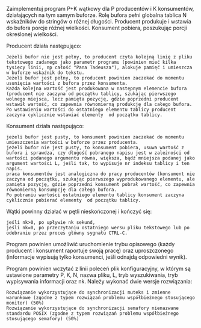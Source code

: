 Zaimplementuj program P+K wątkowy dla P producentów i K konsumentów, działających na tym samym buforze. Rolę bufora pełni globalna tablica N wskaźników do stringów o różnej długości. Producent produkuje i wstawia do bufora porcje różnej wielkości. Konsument pobiera, poszukując porcji określonej wielkości.

Producent działa następująco:

    Jeżeli bufor nie jest pełny, to producent czyta kolejną linię z pliku tekstowego zadanego jako parametr programu (powinien mieć kilka tysięcy linii, np całość "Pana Tadeusza"), alokuje pamięć i umieszcza w buforze wskaźnik do tekstu.
    Jeżeli bufor jest pełny, to producent powinien zaczekać do momentu usunięcia wartości z bufora przez konsumenta.
    Każda kolejna wartość jest produkowana w następnym elemencie bufora (producent nie zaczyna od początku tablicy, szukając pierwszego wolnego miejsca, lecz pamięta pozycję, gdzie poprzedni producent wstawił wartość, co zapewnia równomierną produkcję dla całego bufora.
    Po wstawieniu wartości do ostatniego elementu tablicy producent zaczyna cyklicznie wstawiać elementy  od początku tablicy.

Konsument działa następująco:

    jeżeli bufor jest pusty, to konsument powinien zaczekać do momentu umieszczenia wartości w buforze przez producenta.
    jeżeli bufor nie jest pusty, to konsument pobiera, usuwa wartość z bufora i sprawdza, czy długość pobranego napisu jest w zależności od wartości podanego argumentu równa, większa, bądź mniejsza podanej jako argument wartości L, jeśli tak, to wypisuje nr indeksu tablicy i ten napis.
    praca konsumentów jest analogiczna do pracy producentów (konsument nie zaczyna od początku, szukając pierwszego wyprodukowanego elementu, ale pamięta pozycję, gdzie poprzedni konsument pobrał wartość, co zapewnia równomierną konsumpcję dla całego bufora.
    Po pobraniu wartości ostatniego elementu tablicy konsument zaczyna cyklicznie pobierać elementy  od początku tablicy.

Wątki powinny działać w pętli nieskończonej i kończyć się:

    jeśli nk>0, po upływie nk sekund,
    jeśli nk=0, po przeczytaniu ostatniego wersu pliku tekstowego lub po odebraniu przez proces główny sygnału CTRL-C.

Program powinien umożliwić uruchomienie trybu opisowego (każdy producent i konsument raportuje swoją pracę) oraz uproszczonego (informacje wypisują tylko konsumenci, jeśli odnajdą odpowiedni wynik).

Program powinien wczytać z linii poleceń plik konfiguracyjny, w którym są ustawione parametry P, K, N, nazwa pliku, L, tryb wyszukiwania, tryb wypisywania informacji oraz nk.
Należy wykonać dwie wersje rozwiązania:

    Rozwiązanie wykorzystujące do synchronizacji muteks i zmienne warunkowe (zgodne z typem rozwiązań problemu współbieżnego stosującego monitor) (50%)
    Rozwiązanie wykorzystujące do synchronizacji semafory nienazwane standardu POSIX (zgodne z typem rozwiązań problemu współbieżnego stosującego semafory) (50%)


